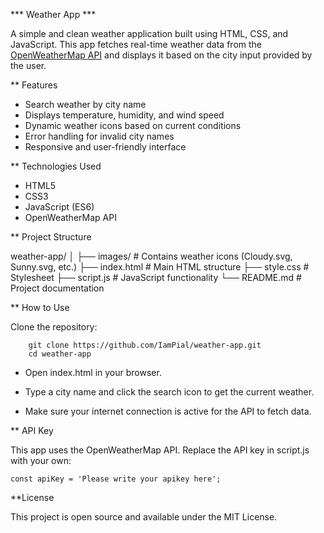 *** Weather App ***

A simple and clean weather application built using HTML, CSS, and JavaScript. 
This app fetches real-time weather data from the [OpenWeatherMap API](https://openweathermap.org/api) and displays it based on the city input provided by the user.

** Features

* Search weather by city name
* Displays temperature, humidity, and wind speed
* Dynamic weather icons based on current conditions
* Error handling for invalid city names
* Responsive and user-friendly interface


** Technologies Used

- HTML5
- CSS3
- JavaScript (ES6)
- OpenWeatherMap API

** Project Structure

weather-app/
│
├── images/               # Contains weather icons (Cloudy.svg, Sunny.svg, etc.)
├── index.html            # Main HTML structure
├── style.css             # Stylesheet
├── script.js             # JavaScript functionality
└── README.md             # Project documentation

** How to Use

 Clone the repository:

        git clone https://github.com/IamPial/weather-app.git
        cd weather-app
        
 * Open index.html in your browser.

 * Type a city name and click the search icon to get the current weather.

 * Make sure your internet connection is active for the API to fetch data.

** API Key

This app uses the OpenWeatherMap API. Replace the API key in script.js with your own:

    const apiKey = 'Please write your apikey here';


**License

This project is open source and available under the MIT License.
